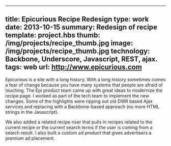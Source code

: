 ---
title: Epicurious Recipe Redesign 
type: work
date: 2013-10-15
summary: Redesign of recipe 
template: project.hbs
thumb: /img/projects/recipe_thumb.jpg
image: /img/projects/recipe_thumb.jpg
technology: Backbone, Underscore, Javascript, REST, ajax. 
tags: web
url: http://www.epicurious.com
----
Epicurious is a site with a long history. With a long history sometimes comes a fear of change because you have many systems that people are afraid of touching. The Epi product team came up with great ideas to modernize the recipe page. I worked as part of the tech team to implement the new changes. Some of the highlights were ripping out old DWR based Ajax services and replacing with a Backbone-based approach (no more HTML strings in the Javascript). 

We also added a related recipe riser that pulls in recipes related to the current recipe or the current search terms if the user is coming from a search result. I also built a custom ad product that gives advertisers a premium ad placement. 
